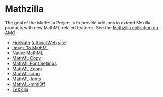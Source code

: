 # Mathzilla

The goal of the Mathzilla Project is to provide add-ons to extend Mozilla
products with new MathML-related features. See the [Mathzilla collection on AMO](https://addons.mozilla.org/collections/fred_wang/mathzilla/):

- [FireMath](https://addons.mozilla.org/firefox/addon/firemath/) ([official Web site](http://www.firemath.info/))
- [Image To MathML](https://addons.mozilla.org/firefox/addon/image-to-mathml/)
- [Native MathML](https://addons.mozilla.org/firefox/addon/native-mathml/)
- [MathML Copy](https://addons.mozilla.org/firefox/addon/mathml-copy/)
- [MathML Font Settings](https://addons.mozilla.org/firefox/addon/mathml-font-settings/)
- [MathML Zoom](https://addons.mozilla.org/firefox/addon/mathml-zoom/)
- [MathML-ctop](https://addons.mozilla.org/addon/mathml-ctop/)
- [MathML-fonts](https://addons.mozilla.org/addon/mathml-fonts/)
- [MathML-mml3ff](https://addons.mozilla.org/addon/mathml-mml3ff/)
- [TeXZilla](https://addons.mozilla.org/firefox/addon/texzilla/)
